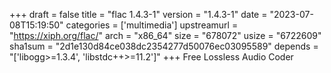 +++
draft = false
title = "flac 1.4.3-1"
version = "1.4.3-1"
date = "2023-07-08T15:19:50"
categories = ['multimedia']
upstreamurl = "https://xiph.org/flac/"
arch = "x86_64"
size = "678072"
usize = "6722609"
sha1sum = "2d1e130d84ce038dc2354277d50076ec03095589"
depends = "['libogg>=1.3.4', 'libstdc++>=11.2']"
+++
Free Lossless Audio Coder